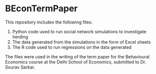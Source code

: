# BEconTermPaper

This repository includes the following files:

1. Python code used to run social network simulations to investigate herding
2. The data generated from the simulations in the form of Excel sheets
3. The R code used to run regressions on the data generated

The files were used in the writing of the term paper for the Behavioural Economics course at the Delhi School of Economics, submitted to Dr. Sourav Sarkar.
